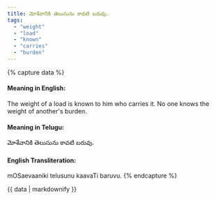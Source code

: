 ```yaml
---
title: మోశేవానికి తెలుసును కావటి బరువు.
tags:
  - "weight"
  - "load"
  - "known"
  - "carries"
  - "burden"
---
```


{% capture data %}
#### Meaning in English:
The weight of a load is known to him who carries it.
No one knows the weight of another's burden.

#### Meaning in Telugu:
మోశేవానికి తెలుసును కావటి బరువు.

#### English Transliteration:
mOSaevaaniki telusunu kaavaTi baruvu.
{% endcapture %}

<div class="notice">{{ data | markdownify }}</div>

